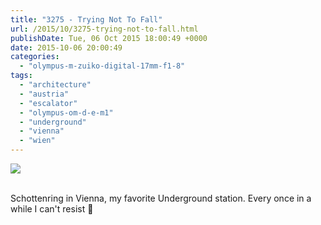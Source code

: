 ```yaml
---
title: "3275 - Trying Not To Fall"
url: /2015/10/3275-trying-not-to-fall.html
publishDate: Tue, 06 Oct 2015 18:00:49 +0000
date: 2015-10-06 20:00:49
categories: 
  - "olympus-m-zuiko-digital-17mm-f1-8"
tags: 
  - "architecture"
  - "austria"
  - "escalator"
  - "olympus-om-d-e-m1"
  - "underground"
  - "vienna"
  - "wien"
---
```

<div class="container">
<div class="center"><a target="_blank" href="https://d25zfm9zpd7gm5.cloudfront.net/1200x1200/2015/20150817_203558_lr.jpg"><img class="webfeedsFeaturedVisual" src="https://d25zfm9zpd7gm5.cloudfront.net/0600x0600/2015/20150817_203558_lr.jpg" /></a></div>
</div>
<br />

Schottenring in Vienna, my favorite Underground station. Every once in a while I can't resist 🙂

